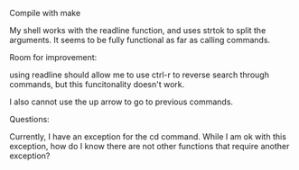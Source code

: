 Compile with make

My shell works with the readline function, and uses strtok to split the arguments. 
It seems to be fully functional as far as calling commands.

Room for improvement:

using readline should allow me to use ctrl-r to reverse search through commands, but 
this funcitonality doesn't work.

I also cannot use the up arrow to go to previous commands.

Questions:

Currently, I have an exception for the cd command.  While I am ok with this exception,
how do I know there are not other functions that require another exception?
